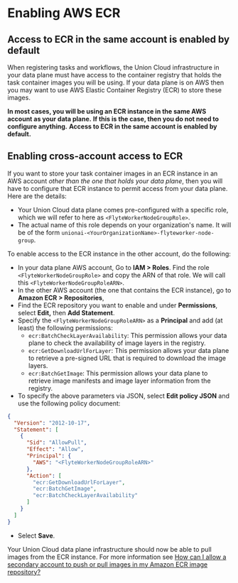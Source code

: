 # Enabling AWS ECR

## Access to ECR in the same account is enabled by default

When registering tasks and workflows, the Union Cloud infrastructure in your data plane must have access to the container registry that holds the task container images you will be using.
If your data plane is on AWS then you may want to use AWS Elastic Container Registry (ECR) to store these images.

**In most cases, you will be using an ECR instance in the same AWS account as your data plane.**
**If this is the case, then you do not need to configure anything.**
**Access to ECR in the same account is enabled by default.**

## Enabling cross-account access to ECR

If you want to store your task container images in an ECR instance in an AWS account _other than the one that holds your data plane_, then you will have to configure that ECR instance to permit access from your data plane.
Here are the details:

* Your Union Cloud data plane comes pre-configured with a specific role, which we will refer to here as `<FlyteWorkerNodeGroupRole>`.
* The actual name of this role depends on your organization's name. It will be of the form `unionai-<YourOrganizationName>-flyteworker-node-group`.

To enable access to the ECR instance in the other account, do the following:

* In your data plane AWS account, Go to **IAM > Roles**.
Find the role `<FlyteWorkerNodeGroupRole>` and copy the ARN of that role.
We will call this `<FlyteWorkerNodeGroupRoleARN>`.
* In the other AWS account (the one that contains the ECR instance), go to **Amazon ECR > Repositories**,
* Find the ECR repository you want to enable and under **Permissions**, select **Edit,** then **Add Statement**.
* Specify the `<FlyteWorkerNodeGroupRoleARN>` as a **Principal** and add (at least) the following permissions:
  * `ecr:BatchCheckLayerAvailability`: This permission allows your data plane to check the availability of image layers in the registry.
  * `ecr:GetDownloadUrlForLayer`: This permission allows your data plane to retrieve a pre-signed URL that is required to download the image layers.
  * `ecr:BatchGetImage`: This permission allows your data plane to retrieve image manifests and image layer information from the registry.
* To specify the above parameters via JSON, select **Edit policy JSON** and use the following policy document:

```json
{
  "Version": "2012-10-17",
  "Statement": [
    {
      "Sid": "AllowPull",
      "Effect": "Allow",
      "Principal": {
        "AWS": "<FlyteWorkerNodeGroupRoleARN>"
      },
      "Action": [
        "ecr:GetDownloadUrlForLayer",
        "ecr:BatchGetImage",
        "ecr:BatchCheckLayerAvailability"
      ]
    }
  ]
}
```

* Select **Save**.

Your Union Cloud data plane infrastructure should now be able to pull images from the ECR instance. For more information see [How can I allow a secondary account to push or pull images in my Amazon ECR image repository?](https://repost.aws/knowledge-center/secondary-account-access-ecr)
